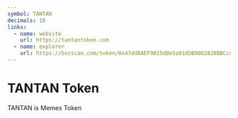 ```yaml
---
symbol: TANTAN
decimals: 18
links:
  - name: website
    url: https://tantantoken.com
  - name: explorer
    url: https://bscscan.com/token/0x47dd8AEF9015d8e5a91d5B9062828BBCcd5fEFcc
---
```


# TANTAN Token

TANTAN is Memes Token
